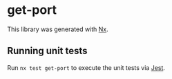 # get-port

This library was generated with [Nx](https://nx.dev).

## Running unit tests

Run `nx test get-port` to execute the unit tests via [Jest](https://jestjs.io).
